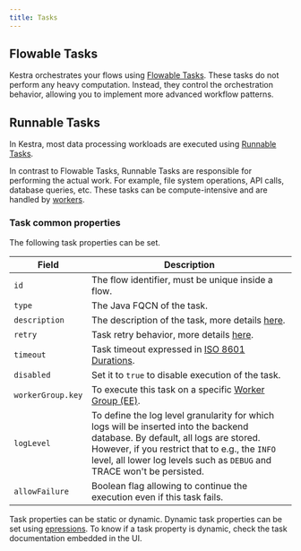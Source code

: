 ```yaml
---
title: Tasks
---
```



## Flowable Tasks

Kestra orchestrates your flows using [Flowable Tasks](flowable-tasks.md). These tasks do not perform any heavy computation. Instead, they control the orchestration behavior, allowing you to implement more advanced workflow patterns.

## Runnable Tasks

In Kestra, most data processing workloads are executed using [Runnable Tasks](runnable-tasks.md).

In contrast to Flowable Tasks, Runnable Tasks are responsible for performing the actual work. For example, file system operations, API calls, database queries, etc. These tasks can be compute-intensive and are handled by [workers](../03.concepts/worker.md).

### Task common properties

The following task properties can be set.

| Field | Description                                                                                                                                                                                                                                                 |
| ---------- |-------------------------------------------------------------------------------------------------------------------------------------------------------------------------------------------------------------------------------------------------------------|
|`id`| The flow identifier, must be unique inside a flow.                                                                                                                                                                                                          |
|`type`| The Java FQCN of the task.                                                                                                                                                                                                                                  |
|`description`| The description of the task, more details [here](flow.md#document-your-flow).                                                                                                                                                                               |
|`retry`| Task retry behavior, more details [here](retries.md).                                                                                                                                                                                                       |
|`timeout`| Task timeout expressed in [ISO 8601 Durations](https://en.wikipedia.org/wiki/ISO_8601#Durations).                                                                                                                                                           |
|`disabled`| Set it to `true` to disable execution of the task.                                                                                                                                                                                                          |
|`workerGroup.key`| To execute this task on a specific [Worker Group (EE)](worker-group.md).                                                                                                                                                                     |
|`logLevel`| To define the log level granularity for which logs will be inserted into the backend database. By default, all logs are stored. However, if you restrict that to e.g., the `INFO` level, all lower log levels such as `DEBUG` and TRACE won't be persisted. |
| `allowFailure`    | Boolean flag allowing to continue the execution even if this task fails.                                                                                                                                                                                    |


Task properties can be static or dynamic. Dynamic task properties can be set using [epressions](./expression/01.index.md). To know if a task property is dynamic, check the task documentation embedded in the UI.


